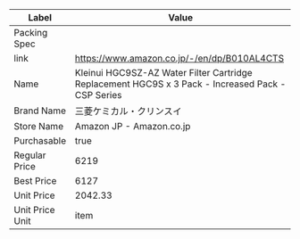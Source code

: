 | Label           | Value                                                                                             |
| --------------- | ------------------------------------------------------------------------------------------------- |
| Packing Spec    |                                                                                                   |
| link            | https://www.amazon.co.jp/-/en/dp/B010AL4CTS                                                       |
| Name            | Kleinui HGC9SZ-AZ Water Filter Cartridge Replacement HGC9S x 3 Pack - Increased Pack - CSP Series |
| Brand Name      | 三菱ケミカル・クリンスイ                                                                                      |
| Store Name      | Amazon JP - Amazon.co.jp                                                                          |
| Purchasable     | true                                                                                              |
| Regular Price   | 6219                                                                                              |
| Best Price      | 6127                                                                                              |
| Unit Price      | 2042.33                                                                                           |
| Unit Price Unit | item                                                                                              |
